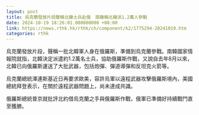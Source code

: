 ```yaml
---
layout: post
title: 烏克蘭發放片段聲稱北韓士兵赴俄　南韓稱北韓派1.2萬人參戰
date: 2024-10-19 18:26:01.000000000 +08:00
link: https://news.rthk.hk/rthk/ch/component/k2/1775294-20241019.htm
categories: rthk
---
```


烏克蘭發放片段，聲稱一批北韓軍人身在俄羅斯，準備到烏克蘭參戰。南韓國家情報院就指，北韓決定派遣約1.2萬名士兵，協助俄羅斯作戰，又說自去年8月以來，北韓已向俄羅斯運送了大批武器，包括炮彈、彈道導彈和反坦克火箭等。

烏克蘭總統澤連斯基近日再要求歐美，容許烏軍以遠程武器攻擊俄羅斯境內，美國總統拜登表示，在關於遠程武器問題上，尚未達成共識。

俄羅斯總統普京就批評北約借烏克蘭之手與俄羅斯作戰，俄軍已準備好持續戰鬥直至獲勝。
